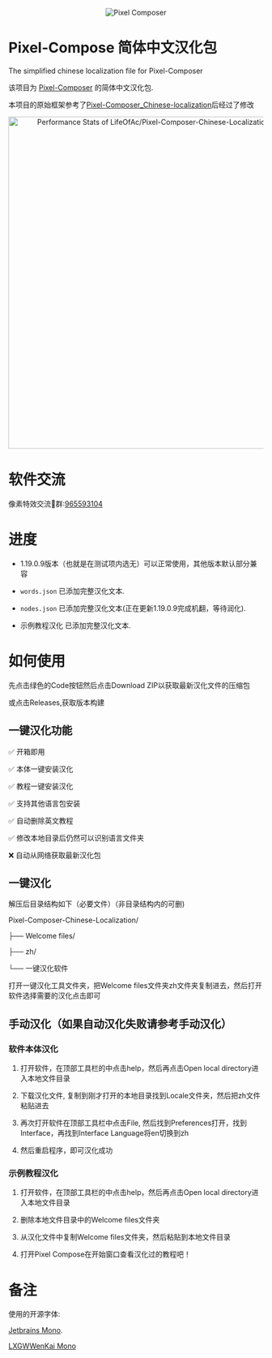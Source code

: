 <p align="center">
  <img src="https://github.com/user-attachments/assets/d94a649c-a775-4a93-ac52-55d720c284ba" alt="Pixel Composer"/>
</p>

# Pixel-Compose 简体中文汉化包

The simplified chinese localization file for Pixel-Composer

该项目为 [Pixel-Composer](https://github.com/Ttanasart-pt/Pixel-Composer) 的简体中文汉化包.

本项目的原始框架参考了[Pixel-Composer_Chinese-localization](https://github.com/LunarConcerto/Pixel-Composer_Chinese-localization)后经过了修改
<!-- Copy-paste in your Readme.md file -->

<a href="https://next.ossinsight.io/widgets/official/compose-last-28-days-stats?repo_id=925111087" target="_blank" style="display: block" align="center">
  <picture>
    <source media="(prefers-color-scheme: dark)" srcset="https://next.ossinsight.io/widgets/official/compose-last-28-days-stats/thumbnail.png?repo_id=925111087&image_size=auto&color_scheme=dark" width="655" height="auto">
    <img alt="Performance Stats of LifeOfAc/Pixel-Composer-Chinese-Localization - Last 28 days" src="https://next.ossinsight.io/widgets/official/compose-last-28-days-stats/thumbnail.png?repo_id=925111087&image_size=auto&color_scheme=light" width="655" height="auto">
  </picture>
</a>

<!-- Made with [OSS Insight](https://ossinsight.io/) -->
# 软件交流

像素特效交流🐧群:[965593104](https://qm.qq.com/q/OJq4AY2z4e)

# 进度

- 1.19.0.9版本（也就是在测试项内选无）可以正常使用，其他版本默认部分兼容

- `words.json` 已添加完整汉化文本.

- `nodes.json` 已添加完整汉化文本(正在更新1.19.0.9完成机翻，等待润化).

- 示例教程汉化 已添加完整汉化文本.

# 如何使用

先点击绿色的Code按钮然后点击Download ZIP以获取最新汉化文件的压缩包

或点击Releases,获取版本构建

## 一键汉化功能

✅ 开箱即用

✅ 本体一键安装汉化

✅ 教程一键安装汉化

✅ 支持其他语言包安装

✅ 自动删除英文教程

✅ 修改本地目录后仍然可以识别语言文件夹

❌ 自动从网络获取最新汉化包

## 一键汉化

解压后目录结构如下（必要文件）（非目录结构内的可删)

Pixel-Composer-Chinese-Localization/

├── Welcome files/

├── zh/

└── 一键汉化软件

打开一键汉化工具文件夹，把Welcome files文件夹zh文件夹复制进去，然后打开软件选择需要的汉化点击即可

## 手动汉化（如果自动汉化失败请参考手动汉化）

### 软件本体汉化

1. 打开软件，在顶部工具栏的中点击help，然后再点击Open local directory进入本地文件目录

2. 下载汉化文件, 复制到刚才打开的本地目录找到Locale文件夹，然后把zh文件粘贴进去

3. 再次打开软件在顶部工具栏中点击File, 然后找到Preferences打开，找到Interface，再找到Interface Language将en切换到zh

4. 然后重启程序，即可汉化成功

### 示例教程汉化

1. 打开软件，在顶部工具栏的中点击help，然后再点击Open local directory进入本地文件目录

2. 删除本地文件目录中的Welcome files文件夹

3. 从汉化文件中复制Welcome files文件夹，然后粘贴到本地文件目录

4. 打开Pixel Compose在开始窗口查看汉化过的教程吧！


# 备注

使用的开源字体: 

[Jetbrains Mono](https://github.com/JetBrains/JetBrainsMono).

[LXGWWenKai Mono](https://github.com/lxgw/LxgwWenKai)
